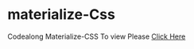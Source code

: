 # materialize-Css

Codealong Materialize-CSS
To view Please <a href="https://cynthia-amanat.github.io/Photo-ninja-codealong/">Click Here </a>
